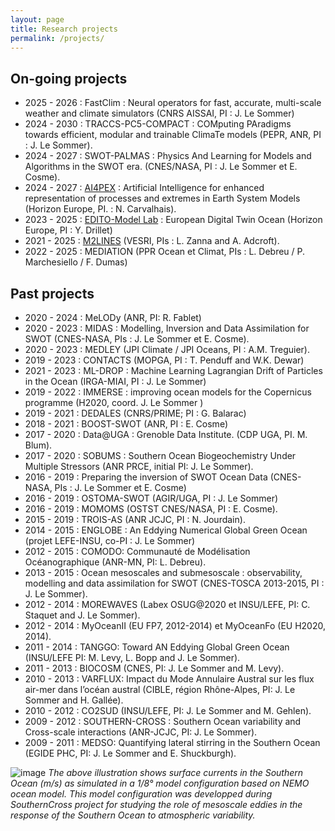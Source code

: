 ```yaml
---
layout: page
title: Research projects
permalink: /projects/
---
```


## On-going projects
 - 2025 - 2026 : FastClim : Neural operators for fast, accurate, multi-scale weather and climate simulators (CNRS AISSAI, PI : J. Le Sommer)
 - 2024 - 2030 : TRACCS-PC5-COMPACT : COMputing PAradigms towards efficient, modular and trainable ClimaTe models (PEPR, ANR, PI : J. Le Sommer). 
 - 2024 - 2027 : SWOT-PALMAS :  Physics And Learning for Models and Algorithms in the SWOT era. (CNES/NASA, PI : J. Le Sommer et E. Cosme). 
 - 2024 - 2027 : [AI4PEX](https://ai4pex.org) : Artificial Intelligence for enhanced representation
of processes and extremes in Earth System Models (Horizon Europe, PI. : N. Carvalhais). 
 - 2023 - 2025 : [EDITO-Model Lab](https://www.edito-modellab.eu) : European Digital Twin Ocean  (Horizon Europe, PI : Y. Drillet)
 - 2021 - 2025 : [M2LINES](https://m2lines.github.io) (VESRI, PIs : L. Zanna and A. Adcroft).
 - 2022 - 2025 : MEDIATION (PPR Ocean et Climat, PIs : L. Debreu / P. Marchesiello / F. Dumas) 


## Past projects
 - 2020 - 2024 : MeLODy (ANR, PI: R. Fablet)
 - 2020 - 2023 : MIDAS : Modelling, Inversion and Data Assimilation for SWOT (CNES-NASA, PIs : J. Le Sommer et E. Cosme).
 - 2020 - 2023 : MEDLEY (JPI Climate / JPI Oceans, PI : A.M. Treguier).
 - 2019 - 2023 : CONTACTS (MOPGA, PI : T. Penduff and W.K. Dewar)
 - 2021 - 2023 : ML-DROP : Machine Learning Lagrangian Drift of Particles in the Ocean (IRGA-MIAI, PI : J. Le Sommer)
 - 2019 - 2022 : IMMERSE : improving ocean models for the Copernicus programme (H2020, coord. J. Le Sommer )
 - 2019 - 2021 : DEDALES (CNRS/PRIME; PI : G. Balarac)
 - 2018 - 2021 : BOOST-SWOT (ANR, PI : E. Cosme)
 - 2017 - 2020 : Data@UGA : Grenoble Data Institute. (CDP UGA, PI. M. Blum).
 - 2017 - 2020 : SOBUMS : Southern Ocean Biogeochemistry Under Multiple Stressors (ANR PRCE, initial PI: J. Le Sommer).
 - 2016 - 2019 : Preparing the inversion of SWOT Ocean Data (CNES-NASA, PIs : J. Le Sommer et E. Cosme)
 - 2016 - 2019 : OSTOMA-SWOT (AGIR/UGA, PI : J. Le Sommer)
 - 2016 - 2019 : MOMOMS (OSTST CNES/NASA, PI : E. Cosme).
 - 2015 - 2019 : TROIS-AS (ANR JCJC, PI : N. Jourdain).
 - 2014 - 2015 : ENGLOBE : An Eddying Numerical Global Green Ocean (projet LEFE-INSU, co-PI : J. Le Sommer)
 - 2012 - 2015 : COMODO: Communauté de Modélisation Océanographique (ANR-MN, PI: L. Debreu). 
 - 2013 - 2015 : Ocean mesoscales and submesoscale : observability, modelling and data assimilation for SWOT (CNES-TOSCA 2013-2015, PI : J. Le Sommer).
 - 2012 - 2014 : MOREWAVES (Labex OSUG@2020 et INSU/LEFE, PI: C. Staquet and J. Le Sommer). 
 - 2012 - 2014 : MyOceanII (EU FP7, 2012-2014) et MyOceanFo (EU H2020, 2014).
 - 2011 - 2014 : TANGGO: Toward AN Eddying Global Green Ocean (INSU/LEFE PI: M. Levy, L. Bopp and J. Le Sommer). 
 - 2011 - 2013 : BIOCOSM (CNES, PI: J. Le Sommer and M. Levy).
 - 2010 - 2013 : VARFLUX: Impact du Mode Annulaire Austral sur les flux air-mer dans l’océan austral (CIBLE, région Rhône-Alpes, PI: J. Le Sommer and H. Gallée).
 - 2010 - 2012 : CO2SUD (INSU/LEFE, PI: J. Le Sommer and M. Gehlen).
 - 2009 - 2012 : SOUTHERN-CROSS : Southern Ocean variability and Cross-scale interactions (ANR-JCJC, PI: J. Le Sommer).
 - 2009 - 2011 : MEDSO: Quantifying lateral stirring in the Southern Ocean (EGIDE PHC, PI: J. Le Sommer and E. Shuckburgh).

![image]({{site.baseurl}}/img/PERIANT8.png "Southern Ocean surface currents")
*The above illustration shows surface currents in the Southern Ocean (m/s) as simulated in a 1/8° model configuration based on NEMO ocean model. This model configuration was developped during SouthernCross project for studying the role of mesoscale eddies in the response of the Southern Ocean to atmospheric variability.* 

